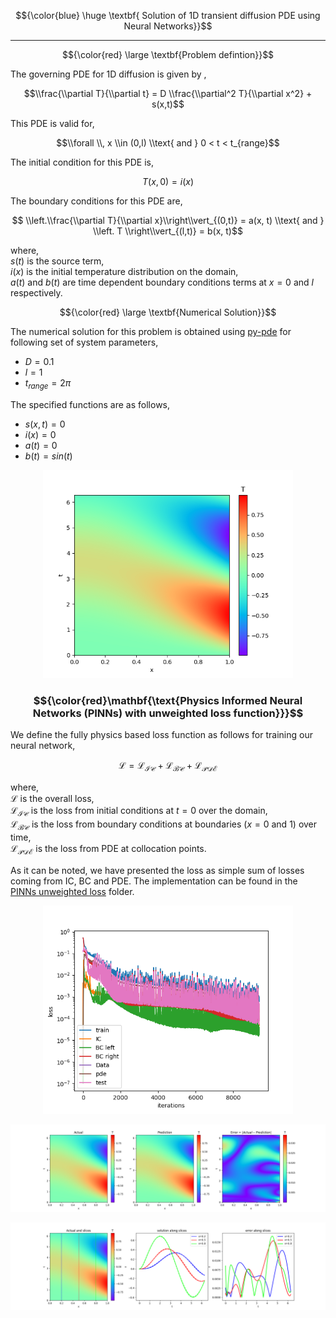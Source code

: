$${\color{blue} \huge \textbf{ Solution of 1D transient diffusion PDE using Neural Networks}}$$

---

$${\color{red} \large \textbf{Problem defintion}}$$

The governing PDE for 1D diffusion is given by ,

$$\\frac{\\partial T}{\\partial t} = D \\frac{\\partial^2 T}{\\partial x^2} + s(x,t)$$ 

This PDE is valid for,

$$\\forall \\, x \\in (0,l) \\text{ and } 0 < t < t_{range}$$

The initial condition for this PDE is, 

$$T(x, 0) = i(x) $$

The boundary conditions for this PDE are,

$$ \\left.\\frac{\\partial T}{\\partial x}\\right\\vert_{(0,t)} = a(x, t) \\text{ and } \\left. T \\right\\vert_{(l,t)} = b(x, t)$$

where,<br>
$s(t)$ is the source term,<br>
$i(x)$ is the initial temperature distribution on the domain,<br>
$a(t)$ and $b(t)$ are time dependent boundary conditions terms at $x=0$ and $l$ respectively.
<br>

$${\color{red} \large \textbf{Numerical Solution}}$$

The numerical solution for this problem is obtained using [py-pde](https://py-pde.readthedocs.io/en/latest/) for following set of system parameters,
- $D = 0.1$
- $l = 1$
- $t_{range} = 2\pi$

The specified functions are as follows,
- $s(x, t) = 0$
- $i(x) = 0$
- $a(t) = 0$
- $b(t) = sin(t)$

<p align="center">
  <img src="./PINN_unweighted_loss/only%20physics/results/ground_truth.png", width=400px>
</p>

### $${\color{red}\mathbf{\text{Physics Informed Neural Networks (PINNs) with unweighted loss function}}}$$ ###

We define the fully physics based loss function as follows for training our neural network,

$$\mathcal{L} = \mathcal{L_{IC}} + \mathcal{L_{BC}} + \mathcal{L_{PDE}}$$

where,<br>
$\mathcal{L}$ is the overall loss,<br>
$\mathcal{L_{IC}}$ is the loss from initial conditions at $t=0$ over the domain,<br>
$\mathcal{L_{BC}}$ is the loss from boundary conditions at boundaries ($x=0$ and $1$) over time,<br>
$\mathcal{L_{PDE}}$ is the loss from PDE at collocation points.<br>

As it can be noted, we have presented the loss as simple sum of losses coming from IC, BC and PDE. The implementation can be found in the [PINNs unweighted loss](./PhysicsInformedNN_unweighted/only%20physics) folder.

<p align="center">
  <img src="./PINN_unweighted_loss/only%20physics/results/losses.png", width=400px>
</p>

<p align="center">
  <img src="./PINN_unweighted_loss/only%20physics/results/contours.png">
</p>

<p align="center">
  <img src="./PINN_unweighted_loss/only%20physics/results/slices.png">
</p>
